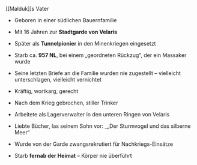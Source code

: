 [[Malduk]]s Vater

- Geboren in einer südlichen Bauernfamilie
- Mit 16 Jahren zur **Stadtgarde von Velaris**
- Später als **Tunnelpionier** in den Minenkriegen eingesetzt
- Starb ca. **957 NL**, bei einem „geordneten Rückzug“, der ein Massaker wurde
- Seine letzten Briefe an die Familie wurden nie zugestellt – vielleicht unterschlagen, vielleicht vernichtet


- Kräftig, wortkarg, gerecht
- Nach dem Krieg gebrochen, stiller Trinker
- Arbeitete als Lagerverwalter in den unteren Ringen von Velaris
- Liebte Bücher, las seinem Sohn vor: _„Der Sturmvogel und das silberne Meer“
- Wurde von der Garde zwangsrekrutiert für Nachkriegs-Einsätze
- Starb **fernab der Heimat** – Körper nie überführt
